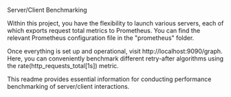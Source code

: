 Server/Client Benchmarking

Within this project, you have the flexibility to launch various servers, each of which exports request total metrics to Prometheus. You can find the relevant Prometheus configuration file in the "prometheus" folder.

Once everything is set up and operational, visit http://localhost:9090/graph. Here, you can conveniently benchmark different retry-after algorithms using the rate(http_requests_total[1s]) metric.

This readme provides essential information for conducting performance benchmarking of server/client interactions.
